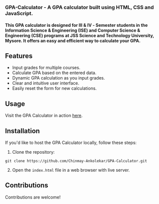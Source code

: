 ### GPA-Calculator - A GPA calculator built using HTML, CSS and JavaScript.

#### This GPA calculator is designed for &#8546; & &#8547; - Semester students in the Information Science & Engineering (ISE) and Computer Science & Engineering (CSE) programs at JSS Science and Technology University, Mysore. It offers an easy and efficient way to calculate your GPA.

## Features

- Input grades for multiple courses.
- Calculate GPA based on the entered data.
- Dynamic GPA calculation as you input grades.
- Clear and intuitive user interface.
- Easily reset the form for new calculations.

## Usage

Visit the GPA Calculator in action [here](https://gpa-calculator-by-chinmay.netlify.app/).

## Installation

If you'd like to host the GPA Calculator locally, follow these steps:

1. Clone the repository:
```
git clone https://github.com/Chinmay-Ankolekar/GPA-Calculator.git
```

2. Open the `index.html` file in a web browser with live server.

## Contributions

Contributions are welcome! 
